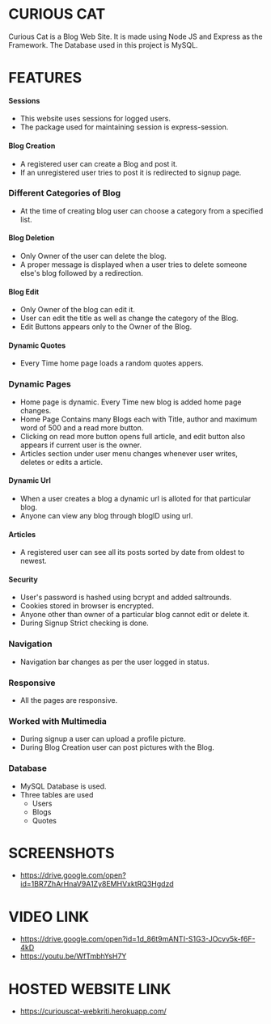 # CURIOUS CAT
Curious Cat is a Blog Web Site. It is made using Node JS and Express as the Framework. The Database used in this project is MySQL. 

# FEATURES
#### Sessions
  - This website uses sessions for logged users.
  - The package used for maintaining session is express-session.
#### Blog Creation
  - A registered user can create a Blog and post it.
  - If an unregistered user tries to post it is redirected to signup page.
### Different Categories of Blog
  - At the time of creating blog user can choose a category from a specified list.
#### Blog Deletion
  - Only Owner of the user can delete the blog.
  - A proper message is displayed when a user tries to delete someone else's blog followed by a redirection.
#### Blog Edit
  - Only Owner of the blog can edit it.
  - User can edit the title as well as change the category of the Blog.
  - Edit Buttons appears only to the Owner of the Blog.

#### Dynamic Quotes
  - Every Time home page loads a random quotes appers.
### Dynamic Pages
  - Home page is dynamic. Every Time new blog is added home page changes.
  - Home Page Contains many Blogs each with Title, author and maximum word of 500 and a read more button.
  - Clicking on read more button opens full article, and edit button also appears if current user is the owner.
  - Articles section under user menu changes whenever user writes, deletes or edits a article.
#### Dynamic Url
  - When a user creates a blog a dynamic url is alloted for that particular blog.
  - Anyone can view any blog through blogID using url.
#### Articles
  - A registered user can see all its posts sorted by date from oldest to newest.
#### Security
  - User's password is hashed using bcrypt and added saltrounds.
  - Cookies stored in browser is encrypted.
  - Anyone other than owner of a particular blog cannot edit or delete it.
  - During Signup Strict checking is done.
### Navigation
  - Navigation bar changes as per the user logged in status.
### Responsive
  - All the pages are responsive.
### Worked with Multimedia
  - During signup a user can upload a profile picture.
  - During Blog Creation user can post pictures with the Blog.
### Database
  - MySQL Database is used.
  - Three tables are used
    - Users
    - Blogs
    - Quotes


# SCREENSHOTS
  - https://drive.google.com/open?id=1BR7ZhArHnaV9A1Zy8EMHVxktRQ3Hgdzd
# VIDEO LINK
  - https://drive.google.com/open?id=1d_86t9mANTI-S1G3-JOcvv5k-f6F-4kD
  - https://youtu.be/WfTmbhYsH7Y
# HOSTED WEBSITE LINK
  - https://curiouscat-webkriti.herokuapp.com/
